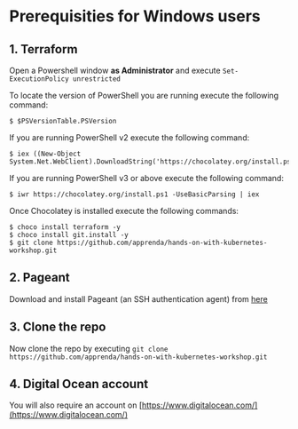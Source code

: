 # Prerequisities for Windows users

## 1. Terraform

Open a Powershell window **as Administrator** and execute `Set-ExecutionPolicy unrestricted`

To locate the version of PowerShell you are running execute the following command:

```
$ $PSVersionTable.PSVersion
```

If you are running PowerShell v2 execute the following command:

```
$ iex ((New-Object System.Net.WebClient).DownloadString('https://chocolatey.org/install.ps1'))
```

If you are running PowerShell v3 or above execute the following command:

```
$ iwr https://chocolatey.org/install.ps1 -UseBasicParsing | iex
```

Once Chocolatey is installed execute the following commands:

```
$ choco install terraform -y
$ choco install git.install -y
$ git clone https://github.com/apprenda/hands-on-with-kubernetes-workshop.git
```

## 2. Pageant

Download and install Pageant (an SSH authentication agent) from [here](http://www.chiark.greenend.org.uk/~sgtatham/putty/latest.html)

## 3. Clone the repo

Now clone the repo by executing `git clone https://github.com/apprenda/hands-on-with-kubernetes-workshop.git`

## 4. Digital Ocean account

You will also require an account on [https://www.digitalocean.com/](https://www.digitalocean.com/)
